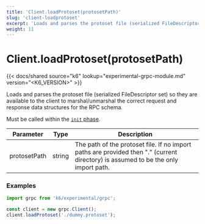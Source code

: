 ```yaml
---
title: 'Client.loadProtoset(protosetPath)'
slug: 'client-loadprotoset'
excerpt: 'Loads and parses the protoset file (serialized FileDescriptor set) so they are available to the client to marshal/unmarshal the correct request and response data structures for the RPC schema.'
weight: 11
---
```


# Client.loadProtoset(protosetPath)

{{< docs/shared source="k6" lookup="experimental-grpc-module.md" version="<K6_VERSION>" >}}

Loads and parses the protoset file (serialized FileDescriptor set) so they are available to the client to marshal/unmarshal the correct request and response data structures for the RPC schema.

Must be called within the [`init` phase](https://grafana.com/docs/k6/<K6_VERSION>/using-k6/test-lifecycle).

| Parameter    | Type   | Description                                                                                                                        |
| ------------ | ------ | ---------------------------------------------------------------------------------------------------------------------------------- |
| protosetPath | string | The path of the protoset file. If no import paths are provided then "." (current directory) is assumed to be the only import path. |

### Examples

<div class="code-group" data-props='{"labels": ["Simple example"], "lineNumbers": [true]}'>

```javascript
import grpc from 'k6/experimental/grpc';

const client = new grpc.Client();
client.loadProtoset('./dummy.protoset');
```

</div>
